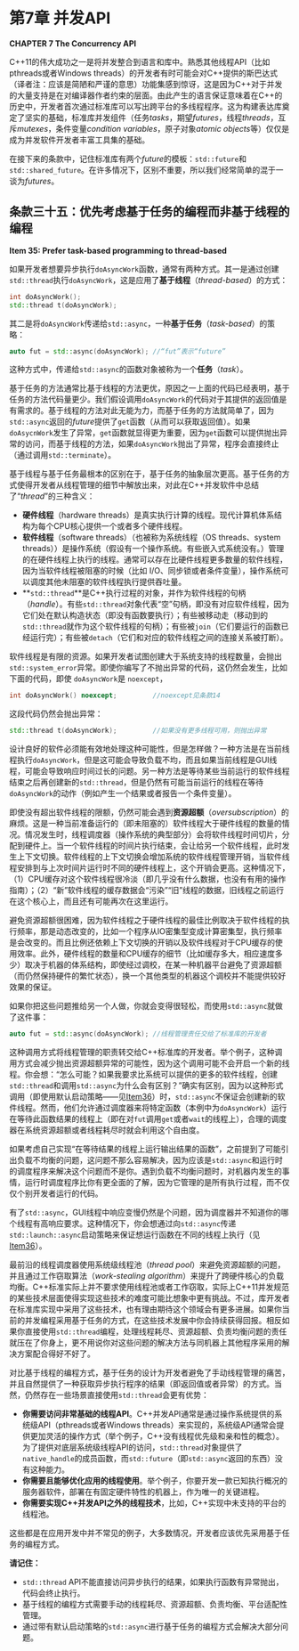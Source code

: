 # 第7章 并发API

**CHAPTER 7 The Concurrency API**

C++11的伟大成功之一是将并发整合到语言和库中。熟悉其他线程API（比如pthreads或者Windows threads）的开发者有时可能会对C++提供的斯巴达式（译者注：应该是简陋和严谨的意思）功能集感到惊讶，这是因为C++对于并发的大量支持是在对编译器作者约束的层面。由此产生的语言保证意味着在C++的历史中，开发者首次通过标准库可以写出跨平台的多线程程序。这为构建表达库奠定了坚实的基础，标准库并发组件（任务*tasks*，期望*futures*，线程*threads*，互斥*mutexes*，条件变量*condition variables*，原子对象*atomic objects*等）仅仅是成为并发软件开发者丰富工具集的基础。

在接下来的条款中，记住标准库有两个*future*的模板：`std::future`和`std::shared_future`。在许多情况下，区别不重要，所以我们经常简单的混于一谈为*futures*。

## 条款三十五：优先考虑基于任务的编程而非基于线程的编程

**Item 35: Prefer task-based programming to thread-based**

如果开发者想要异步执行`doAsyncWork`函数，通常有两种方式。其一是通过创建`std::thread`执行`doAsyncWork`，这是应用了**基于线程**（*thread-based*）的方式：

```cpp
int doAsyncWork();
std::thread t(doAsyncWork);
```
其二是将`doAsyncWork`传递给`std::async`，一种**基于任务**（*task-based*）的策略：
```cpp
auto fut = std::async(doAsyncWork); //“fut”表示“future”
```
这种方式中，传递给`std::async`的函数对象被称为一个**任务**（*task*）。

基于任务的方法通常比基于线程的方法更优，原因之一上面的代码已经表明，基于任务的方法代码量更少。我们假设调用`doAsyncWork`的代码对于其提供的返回值是有需求的。基于线程的方法对此无能为力，而基于任务的方法就简单了，因为`std::async`返回的*future*提供了`get`函数（从而可以获取返回值）。如果`doAsycnWork`发生了异常，`get`函数就显得更为重要，因为`get`函数可以提供抛出异常的访问，而基于线程的方法，如果`doAsyncWork`抛出了异常，程序会直接终止（通过调用`std::terminate`）。

基于线程与基于任务最根本的区别在于，基于任务的抽象层次更高。基于任务的方式使得开发者从线程管理的细节中解放出来，对此在C++并发软件中总结了“*thread*”的三种含义：

- **硬件线程**（hardware threads）是真实执行计算的线程。现代计算机体系结构为每个CPU核心提供一个或者多个硬件线程。
- **软件线程**（software threads）（也被称为系统线程（OS threads、system threads））是操作系统（假设有一个操作系统。有些嵌入式系统没有。）管理的在硬件线程上执行的线程。通常可以存在比硬件线程更多数量的软件线程，因为当软件线程被阻塞的时候（比如 I/O、同步锁或者条件变量），操作系统可以调度其他未阻塞的软件线程执行提供吞吐量。
- **`std::thread`**是C++执行过程的对象，并作为软件线程的句柄（*handle*）。有些`std::thread`对象代表“空”句柄，即没有对应软件线程，因为它们处在默认构造状态（即没有函数要执行）；有些被移动走（移动到的`std::thread`就作为这个软件线程的句柄）；有些被`join`（它们要运行的函数已经运行完）；有些被`detach`（它们和对应的软件线程之间的连接关系被打断）。

软件线程是有限的资源。如果开发者试图创建大于系统支持的线程数量，会抛出`std::system_error`异常。即使你编写了不抛出异常的代码，这仍然会发生，比如下面的代码，即使 `doAsyncWork`是 `noexcept`，
```cpp
int doAsyncWork() noexcept;         //noexcept见条款14
```
这段代码仍然会抛出异常：
```cpp
std::thread t(doAsyncWork);         //如果没有更多线程可用，则抛出异常
```

设计良好的软件必须能有效地处理这种可能性，但是怎样做？一种方法是在当前线程执行`doAsyncWork`，但是这可能会导致负载不均，而且如果当前线程是GUI线程，可能会导致响应时间过长的问题。另一种方法是等待某些当前运行的软件线程结束之后再创建新的`std::thread`，但是仍然有可能当前运行的线程在等待`doAsyncWork`的动作（例如产生一个结果或者报告一个条件变量）。

即使没有超出软件线程的限额，仍然可能会遇到**资源超额**（*oversubscription*）的麻烦。这是一种当前准备运行的（即未阻塞的）软件线程大于硬件线程的数量的情况。情况发生时，线程调度器（操作系统的典型部分）会将软件线程时间切片，分配到硬件上。当一个软件线程的时间片执行结束，会让给另一个软件线程，此时发生上下文切换。软件线程的上下文切换会增加系统的软件线程管理开销，当软件线程安排到与上次时间片运行时不同的硬件线程上，这个开销会更高。这种情况下，（1）CPU缓存对这个软件线程很冷淡（即几乎没有什么数据，也没有有用的操作指南）；（2）“新”软件线程的缓存数据会“污染”“旧”线程的数据，旧线程之前运行在这个核心上，而且还有可能再次在这里运行。

避免资源超额很困难，因为软件线程之于硬件线程的最佳比例取决于软件线程的执行频率，那是动态改变的，比如一个程序从IO密集型变成计算密集型，执行频率是会改变的。而且比例还依赖上下文切换的开销以及软件线程对于CPU缓存的使用效率。此外，硬件线程的数量和CPU缓存的细节（比如缓存多大，相应速度多少）取决于机器的体系结构，即使经过调校，在某一种机器平台避免了资源超额（而仍然保持硬件的繁忙状态），换一个其他类型的机器这个调校并不能提供较好效果的保证。

如果你把这些问题推给另一个人做，你就会变得很轻松，而使用`std::async`就做了这件事：

```cpp
auto fut = std::async(doAsyncWork); //线程管理责任交给了标准库的开发者
```

这种调用方式将线程管理的职责转交给C++标准库的开发者。举个例子，这种调用方式会减少抛出资源超额异常的可能性，因为这个调用可能不会开启一个新的线程。你会想：“怎么可能？如果我要求比系统可以提供的更多的软件线程，创建`std::thread`和调用`std::async`为什么会有区别？”确实有区别，因为以这种形式调用（即使用默认启动策略——见[Item36](https://github.com/kelthuzadx/EffectiveModernCppChinese/blob/master/7.TheConcurrencyAPI/item36.md)）时，`std::async`不保证会创建新的软件线程。然而，他们允许通过调度器来将特定函数（本例中为`doAsyncWork`）运行在等待此函数结果的线程上（即在对`fut`调用`get`或者`wait`的线程上），合理的调度器在系统资源超额或者线程耗尽时就会利用这个自由度。

如果考虑自己实现“在等待结果的线程上运行输出结果的函数”，之前提到了可能引出负载不均衡的问题，这问题不那么容易解决，因为应该是`std::async`和运行时的调度程序来解决这个问题而不是你。遇到负载不均衡问题时，对机器内发生的事情，运行时调度程序比你有更全面的了解，因为它管理的是所有执行过程，而不仅仅个别开发者运行的代码。

有了`std::async`，GUI线程中响应变慢仍然是个问题，因为调度器并不知道你的哪个线程有高响应要求。这种情况下，你会想通过向`std::async`传递`std::launch::async`启动策略来保证想运行函数在不同的线程上执行（见[Item36](https://github.com/kelthuzadx/EffectiveModernCppChinese/blob/master/7.TheConcurrencyAPI/item36.md)）。

最前沿的线程调度器使用系统级线程池（*thread pool*）来避免资源超额的问题，并且通过工作窃取算法（*work-stealing algorithm*）来提升了跨硬件核心的负载均衡。C++标准实际上并不要求使用线程池或者工作窃取，实际上C++11并发规范的某些技术层面使得实现这些技术的难度可能比想象中更有挑战。不过，库开发者在标准库实现中采用了这些技术，也有理由期待这个领域会有更多进展。如果你当前的并发编程采用基于任务的方式，在这些技术发展中你会持续获得回报。相反如果你直接使用`std::thread`编程，处理线程耗尽、资源超额、负责均衡问题的责任就压在了你身上，更不用说你对这些问题的解决方法与同机器上其他程序采用的解决方案配合得好不好了。

对比基于线程的编程方式，基于任务的设计为开发者避免了手动线程管理的痛苦，并且自然提供了一种获取异步执行程序的结果（即返回值或者异常）的方式。当然，仍然存在一些场景直接使用`std::thread`会更有优势：

- **你需要访问非常基础的线程API**。C++并发API通常是通过操作系统提供的系统级API（pthreads或者Windows threads）来实现的，系统级API通常会提供更加灵活的操作方式（举个例子，C++没有线程优先级和亲和性的概念）。为了提供对底层系统级线程API的访问，`std::thread`对象提供了`native_handle`的成员函数，而`std::future`（即`std::async`返回的东西）没有这种能力。
- **你需要且能够优化应用的线程使用**。举个例子，你要开发一款已知执行概况的服务器软件，部署在有固定硬件特性的机器上，作为唯一的关键进程。
- **你需要实现C++并发API之外的线程技术**，比如，C++实现中未支持的平台的线程池。

这些都是在应用开发中并不常见的例子，大多数情况，开发者应该优先采用基于任务的编程方式。

**请记住：**

- `std::thread` API不能直接访问异步执行的结果，如果执行函数有异常抛出，代码会终止执行。
- 基于线程的编程方式需要手动的线程耗尽、资源超额、负责均衡、平台适配性管理。
- 通过带有默认启动策略的`std::async`进行基于任务的编程方式会解决大部分问题。
